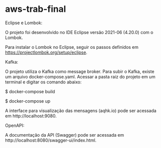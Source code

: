 # aws-trab-final

Eclipse e Lombok:

O projeto foi desenvolvido no IDE Eclipse versão 2021-06 (4.20.0) com o Lombok.

Para instalar o Lombok no Eclipse, seguir os passos definidos em https://projectlombok.org/setup/eclipse.


Kafka:

O projeto utiliza o Kafka como message broker. Para subir o Kafka, existe um arquivo docker-compose.yaml. Acessar a pasta raiz do projeto em um terminal e digitar os comando abaixo:

$ docker-compose build

$ docker-compose up


A interface para visualização das mensagens (aqhk.io) pode ser acessada em http://localhost:9080.


OpenAPI:

A documentação da API (Swagger) pode ser acessada em http://localhost:8080/swagger-ui/index.html.
